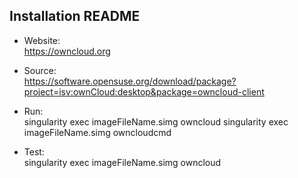 ## Installation README

* Website:  
            https://owncloud.org
* Source:   
            https://software.opensuse.org/download/package?project=isv:ownCloud:desktop&package=owncloud-client

* Run:      
            singularity exec imageFileName.simg owncloud
            singularity exec imageFileName.simg owncloudcmd

* Test:     
            singularity exec imageFileName.simg owncloud

